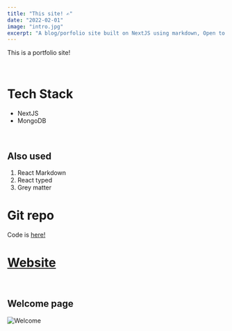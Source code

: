 ```yaml
---
title: "This site! ✍"
date: "2022-02-01"
image: "intro.jpg"
excerpt: "A blog/porfolio site built on NextJS using markdown, Open to world all techies or non techies out there"
---
```

This is a portfolio site!

&nbsp;
# Tech Stack

- NextJS
- MongoDB

&nbsp;
## Also used
1. React Markdown
1. React typed
2. Grey matter
&nbsp;
# Git repo

Code is [here!](https://github.com/thoushif/devblogs.git)
&nbsp;
# [Website](https://thoushif-dev.vercel.app/)

&nbsp;


## Welcome page
![Welcome](intro.jpg)


